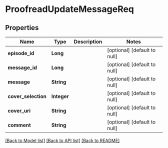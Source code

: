 # ProofreadUpdateMessageReq
## Properties

| Name                 | Type        | Description | Notes                        |
| -------------------- | ----------- | ----------- | ---------------------------- |
| **episode\_id**      | **Long**    |             | [optional] [default to null] |
| **message\_id**      | **Long**    |             | [optional] [default to null] |
| **message**          | **String**  |             | [optional] [default to null] |
| **cover\_selection** | **Integer** |             | [optional] [default to null] |
| **cover\_uri**       | **String**  |             | [optional] [default to null] |
| **comment**          | **String**  |             | [optional] [default to null] |

[[Back to Model list]](../README.md#documentation-for-models) [[Back to API list]](../README.md#documentation-for-api-endpoints) [[Back to README]](../README.md)


